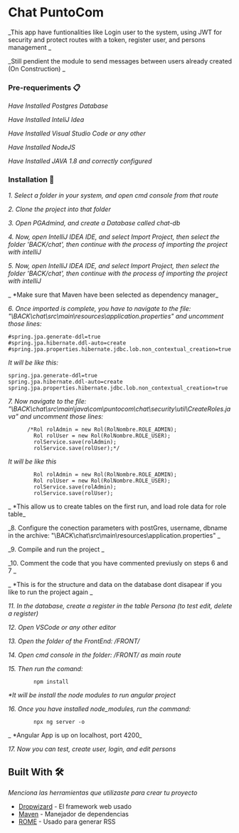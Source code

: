 # Chat PuntoCom

_This app have  funtionalities like Login user to the system, using JWT for security and protect routes with a token, register user, and persons management _

_Still pendient the module to send messages between users already created (On Construction) _



### Pre-requeriments 📋

_Have Installed Postgres Database_

_Have Installed InteliJ Idea_

_Have Installed Visual Studio Code or any other_

_Have Installed NodeJS_

_Have Installed JAVA 1.8 and correctly configured_

### Installation 🔧

_1. Select a folder in your system, and open cmd console from that route_

_2. Clone the project into that folder_

_3. Open PGAdmind, and create a Database called chat-db_

_4. Now, open IntelliJ IDEA IDE, and select Import Project, then select the folder 'BACK/chat', then continue with the process of importing the project with intelliJ_

_5. Now, open IntelliJ IDEA IDE, and select Import Project, then select the folder 'BACK/chat', then continue with the process of importing the project with intelliJ_

_   *Make sure that Maven have been selected as dependency manager_

_6. Once imported is complete, you have to navigate to the file: "\BACK\chat\src\main\resources\application.properties" and uncomment those lines:_

```
#spring.jpa.generate-ddl=true
#spring.jpa.hibernate.ddl-auto=create
#spring.jpa.properties.hibernate.jdbc.lob.non_contextual_creation=true
```

_It will be like this:_
```
spring.jpa.generate-ddl=true
spring.jpa.hibernate.ddl-auto=create
spring.jpa.properties.hibernate.jdbc.lob.non_contextual_creation=true
```

_7. Now navigate to the file: "\BACK\chat\src\main\java\com\puntocom\chat\security\util\CreateRoles.java" and uncomment those lines:_


```
      /*Rol rolAdmin = new Rol(RolNombre.ROLE_ADMIN);
        Rol rolUser = new Rol(RolNombre.ROLE_USER);
        rolService.save(rolAdmin);
        rolService.save(rolUser);*/
```

_It will be like this_

```
        Rol rolAdmin = new Rol(RolNombre.ROLE_ADMIN);
        Rol rolUser = new Rol(RolNombre.ROLE_USER);
        rolService.save(rolAdmin);
        rolService.save(rolUser);
```
_   *This allow us to create tables on the first run, and load role data for role table_

_8. Configure the conection parameters with postGres, username, dbname in the archive: "\BACK\chat\src\main\resources\application.properties" _

_9. Compile and run the project _

_10. Comment the code that you have commented previusly on steps 6 and 7 _

_   *This is for the structure and data on the database dont disapear if you like to run the project again _

_11. In the database, create a register in the table Persona (to test edit, delete a register)_


_12. Open VSCode or any other editor_

_13. Open the folder of the FrontEnd: /FRONT/_

_14. Open cmd console in the folder: /FRONT/ as main route_

_15. Then run the comand:_

```
        npm install
```

_*It will be install the node modules to run angular project_

_16. Once you have installed node_modules, run the command:_

```
        npx ng server -o
```
_   *Angular App is up on localhost, port 4200_

_17. Now you can test, create user, login, and edit persons_



## Built With 🛠️

_Menciona las herramientas que utilizaste para crear tu proyecto_

* [Dropwizard](http://www.dropwizard.io/1.0.2/docs/) - El framework web usado
* [Maven](https://maven.apache.org/) - Manejador de dependencias
* [ROME](https://rometools.github.io/rome/) - Usado para generar RSS



